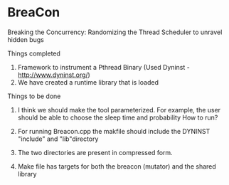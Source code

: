 BreaCon
=======

Breaking the Concurrency: Randomizing the Thread Scheduler to unravel hidden bugs

Things completed
1. Framework to instrument a Pthread Binary (Used Dyninst - http://www.dyninst.org/)
2. We have created a runtime library that is loaded 

Things to be done
1.  I think we should make the tool parameterized. For example, the user should be able to choose the sleep time and probability
How to run?

1. For running Breacon.cpp the makfile should include the DYNINST "include" and "lib"directory
2. The two directories are present in compressed form.
3. Make file has targets for both the breacon (mutator) and the shared library

